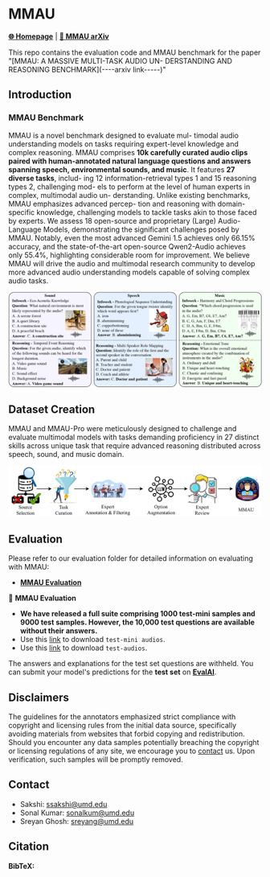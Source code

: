 
# MMAU

[**🌐 Homepage**](https://mmaubench.github.io/) | [**📖 MMAU arXiv**]()

This repo contains the evaluation code and MMAU benchmark for the paper "[MMAU: A MASSIVE MULTI-TASK AUDIO UN-
DERSTANDING AND REASONING BENCHMARK](----arxiv link-----)"

## Introduction

### MMAU Benchmark

MMAU is a novel benchmark designed to evaluate mul- timodal audio understanding models on tasks requiring expert-level knowledge and complex reasoning. MMAU comprises **10k carefully curated audio clips paired with human-annotated natural language questions and answers spanning speech, environmental sounds, and music**. It features **27 diverse tasks**, includ- ing 12 information-retrieval types 1 and 15 reasoning types 2, challenging mod- els to perform at the level of human experts in complex, multimodal audio un- derstanding. Unlike existing benchmarks, MMAU emphasizes advanced percep- tion and reasoning with domain-specific knowledge, challenging models to tackle tasks akin to those faced by experts. We assess 18 open-source and proprietary (Large) Audio-Language Models, demonstrating the significant challenges posed by MMAU. Notably, even the most advanced Gemini 1.5 achieves only 66.15% accuracy, and the state-of-the-art open-source Qwen2-Audio achieves only 55.4%, highlighting considerable room for improvement. We believe MMAU will drive the audio and multimodal research community to develop more advanced audio understanding models capable of solving complex audio tasks.

![Alt text](mmau_hero.jpg)

## Dataset Creation

MMAU and MMAU-Pro were meticulously designed to challenge and evaluate multimodal models with tasks demanding proficiency in 27 distinct skills across unique task  that require advanced reasoning distributed across speech, sound, and music domain.

![Alt text](mmau_process.jpg)

## Evaluation

Please refer to our evaluation folder for detailed information on evaluating with MMAU:

- [**MMAU Evaluation**]()

🎯 **MMAU Evaluation**

- **We have released a full suite comprising 1000 test-mini samples and 9000 test samples. However, the 10,000 test questions are available without their answers.**
- Use this [link](https://drive.google.com/file/d/1fERNIyTa0HWry6iIG1X-1ACPlUlhlRWA/view?usp=sharing) to download `test-mini audios`.
- Use this [link](https://drive.google.com/file/d/1XqkRupC723zAeyDn4dYniqNv4uO-8rEg/view?usp=sharing) to download `test-audios`.

The answers and explanations for the test set questions are withheld. You can submit your model's predictions for the **test set** on **[EvalAI]()**.

## Disclaimers
The guidelines for the annotators emphasized strict compliance with copyright and licensing rules from the initial data source, specifically avoiding materials from websites that forbid copying and redistribution. 
Should you encounter any data samples potentially breaching the copyright or licensing regulations of any site, we encourage you to [contact](#contact) us. Upon verification, such samples will be promptly removed.

## Contact
- Sakshi: ssakshi@umd.edu
- Sonal Kumar: sonalkum@umd.edu
- Sreyan Ghosh: sreyang@umd.edu

## Citation

**BibTeX:**
```bibtex

```
